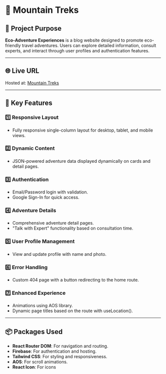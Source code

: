 # 🌿 Mountain Treks

## 🚀 Project Purpose

**Eco-Adventure Experiences** is a blog website designed to promote eco-friendly travel adventures. Users can explore detailed information, consult experts, and interact through user profiles and authentication features.

---

## 🌐 Live URL

Hosted at: [Mountain Treks](https://as09-23d77.firebaseapp.com/)

---

## 📄 Key Features

### 1️⃣ Responsive Layout  

- Fully responsive single-column layout for desktop, tablet, and mobile views.

### 2️⃣ Dynamic Content  

- JSON-powered adventure data displayed dynamically on cards and detail pages.

### 3️⃣ Authentication  

- Email/Password login with validation.  
- Google Sign-In for quick access.  

### 4️⃣ Adventure Details  

- Comprehensive adventure detail pages.  
- "Talk with Expert" functionality based on consultation time.

### 5️⃣ User Profile Management  

- View and update profile with name and photo.

### 6️⃣ Error Handling  

- Custom 404 page with a button redirecting to the home route.

### 7️⃣ Enhanced Experience  

- Animations using AOS library.  
- Dynamic page titles based on the route with useLocation().

---

## 📦 Packages Used

- **React Router DOM**: For navigation and routing.
- **Firebase**: For authentication and hosting.
- **Tailwind CSS**: For styling and responsiveness.
- **AOS**: For scroll animations.
- **React Icon**: For icons
